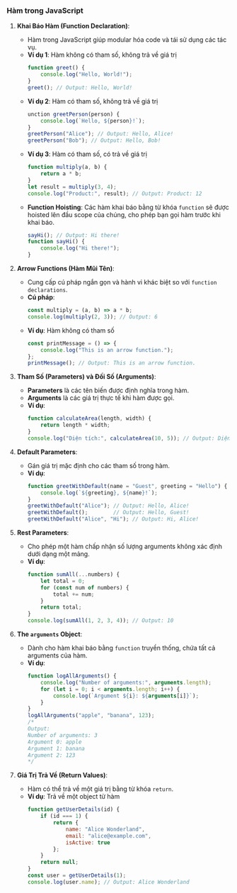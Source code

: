 
###  Hàm trong JavaScript

1. **Khai Báo Hàm (Function Declaration)**:
   - Hàm trong JavaScript giúp modular hóa code và tái sử dụng các tác vụ.
   - **Ví dụ 1**: Hàm không có tham số, không trả về giá trị
     ```javascript
     function greet() {
         console.log("Hello, World!");
     }
     greet(); // Output: Hello, World!
     ```
   - **Ví dụ 2**: Hàm có tham số, không trả về giá trị
     ```javascript
     unction greetPerson(person) {
         console.log(`Hello, ${person}!`);
     }
     greetPerson("Alice"); // Output: Hello, Alice!
     greetPerson("Bob"); // Output: Hello, Bob!
     ```
   - **Ví dụ 3**: Hàm có tham số, có trả về giá trị
     ```javascript
     function multiply(a, b) {
         return a * b;
     }
     let result = multiply(3, 4);
     console.log("Product:", result); // Output: Product: 12
     ```
   - **Function Hoisting**:
     Các hàm khai báo bằng từ khóa `function` sẽ được hoisted lên đầu scope của chúng, cho phép bạn gọi hàm trước khi khai báo.
     ```javascript
     sayHi(); // Output: Hi there!
     function sayHi() {
         console.log("Hi there!");
     }
     ```

2. **Arrow Functions (Hàm Mũi Tên)**:
   - Cung cấp cú pháp ngắn gọn và hành vi khác biệt so với `function declarations`.
   - **Cú pháp**:
     ```javascript
     const multiply = (a, b) => a * b;
     console.log(multiply(2, 3)); // Output: 6
     ```
   - **Ví dụ**: Hàm không có tham số
     ```javascript
     const printMessage = () => {
         console.log("This is an arrow function.");
     };
     printMessage(); // Output: This is an arrow function.
     ```

3. **Tham Số (Parameters) và Đối Số (Arguments)**:
   - **Parameters** là các tên biến được định nghĩa trong hàm.
   - **Arguments** là các giá trị thực tế khi hàm được gọi.
   - **Ví dụ**:
     ```javascript
     function calculateArea(length, width) {
         return length * width;
     }
     console.log("Diện tích:", calculateArea(10, 5)); // Output: Diện tích: 50
     ```

4. **Default Parameters**:
   - Gán giá trị mặc định cho các tham số trong hàm.
   - **Ví dụ**:
     ```javascript
     function greetWithDefault(name = "Guest", greeting = "Hello") {
         console.log(`${greeting}, ${name}!`);
     }
     greetWithDefault("Alice"); // Output: Hello, Alice!
     greetWithDefault();        // Output: Hello, Guest!
     greetWithDefault("Alice", "Hi"); // Output: Hi, Alice!
     ```

5. **Rest Parameters**:
   - Cho phép một hàm chấp nhận số lượng arguments không xác định dưới dạng một mảng.
   - **Ví dụ**:
     ```javascript
     function sumAll(...numbers) {
         let total = 0;
         for (const num of numbers) {
             total += num;
         }
         return total;
     }
     console.log(sumAll(1, 2, 3, 4)); // Output: 10
     ```

6. **The `arguments` Object**:
   - Dành cho hàm khai báo bằng `function` truyền thống, chứa tất cả arguments của hàm.
   - **Ví dụ**:
     ```javascript
     function logAllArguments() {
         console.log("Number of arguments:", arguments.length);
         for (let i = 0; i < arguments.length; i++) {
             console.log(`Argument ${i}: ${arguments[i]}`);
         }
     }
     logAllArguments("apple", "banana", 123);
     /*
     Output:
     Number of arguments: 3
     Argument 0: apple
     Argument 1: banana
     Argument 2: 123
     */
     ```

7. **Giá Trị Trả Về (Return Values)**:
   - Hàm có thể trả về một giá trị bằng từ khóa `return`.
   - **Ví dụ**: Trả về một object từ hàm
     ```javascript
     function getUserDetails(id) {
         if (id === 1) {
             return {
                 name: "Alice Wonderland",
                 email: "alice@example.com",
                 isActive: true
             };
         }
         return null;
     }
     const user = getUserDetails(1);
     console.log(user.name); // Output: Alice Wonderland
     ```
